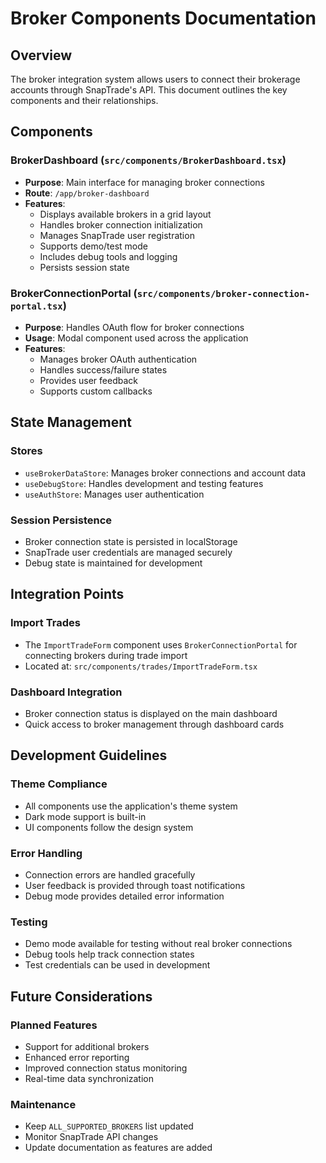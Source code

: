 # Broker Components Documentation

## Overview

The broker integration system allows users to connect their brokerage accounts through SnapTrade's API. This document outlines the key components and their relationships.

## Components

### BrokerDashboard (`src/components/BrokerDashboard.tsx`)
- **Purpose**: Main interface for managing broker connections
- **Route**: `/app/broker-dashboard`
- **Features**:
  - Displays available brokers in a grid layout
  - Handles broker connection initialization
  - Manages SnapTrade user registration
  - Supports demo/test mode
  - Includes debug tools and logging
  - Persists session state

### BrokerConnectionPortal (`src/components/broker-connection-portal.tsx`)
- **Purpose**: Handles OAuth flow for broker connections
- **Usage**: Modal component used across the application
- **Features**:
  - Manages broker OAuth authentication
  - Handles success/failure states
  - Provides user feedback
  - Supports custom callbacks

## State Management

### Stores
- `useBrokerDataStore`: Manages broker connections and account data
- `useDebugStore`: Handles development and testing features
- `useAuthStore`: Manages user authentication

### Session Persistence
- Broker connection state is persisted in localStorage
- SnapTrade user credentials are managed securely
- Debug state is maintained for development

## Integration Points

### Import Trades
- The `ImportTradeForm` component uses `BrokerConnectionPortal` for connecting brokers during trade import
- Located at: `src/components/trades/ImportTradeForm.tsx`

### Dashboard Integration
- Broker connection status is displayed on the main dashboard
- Quick access to broker management through dashboard cards

## Development Guidelines

### Theme Compliance
- All components use the application's theme system
- Dark mode support is built-in
- UI components follow the design system

### Error Handling
- Connection errors are handled gracefully
- User feedback is provided through toast notifications
- Debug mode provides detailed error information

### Testing
- Demo mode available for testing without real broker connections
- Debug tools help track connection states
- Test credentials can be used in development

## Future Considerations

### Planned Features
- Support for additional brokers
- Enhanced error reporting
- Improved connection status monitoring
- Real-time data synchronization

### Maintenance
- Keep `ALL_SUPPORTED_BROKERS` list updated
- Monitor SnapTrade API changes
- Update documentation as features are added 